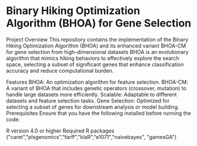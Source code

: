 # Binary Hiking Optimization Algorithm (BHOA) for Gene Selection
Project Overview
This repository contains the implementation of the Binary Hiking Optimization Algorithm (BHOA) and its enhanced variant BHOA-CM for gene selection from high-dimensional datasets
BHOA is an evolutionary algorithm that mimics hiking behaviors to effectively explore the search space, selecting a subset of significant genes that enhance classification accuracy and reduce computational burden.

Features
BHOA: An optimization algorithm for feature selection.
BHOA-CM: A variant of BHOA that includes genetic operators (crossover, mutation) to handle large datasets more efficiently.
Scalable: Adaptable to different datasets and feature selection tasks.
Gene Selection: Optimized for selecting a subset of genes for downstream analysis or model building.
Prerequisites
Ensure that you have the following installed before running the code:

R version 4.0 or higher
Required R packages ("caret","plsgenomics","farff","klaR","e1071","naivebayes", "gamesGA")
